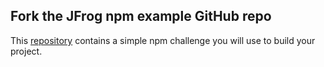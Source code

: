 ## Fork the JFrog npm example GitHub repo

This [repository](https://github.com/jfrog/DevRel/) contains a simple npm challenge you will use to build your project.
